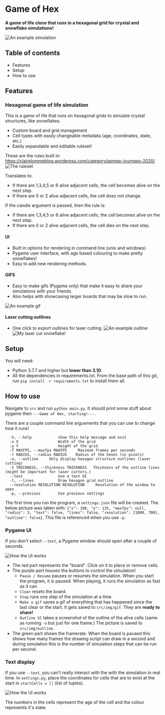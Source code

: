 # Game of Hex

**A game of life clone that runs in a hexagonal grid for crystal and snowflake simulations!**

![An example simulation](assets/readme/ex.png)

## Table of contents

- Features
- Setup
- How to use

## Features

### Hexagonal game of life simulation

This is a game of life that runs on hexagonal grids to simulate crystal structures, like snowflakes.

- Custom board and grid management
- Cell types with easily changeable metadata (age, coordinates, state, etc.)
- Easily expandable and editable ruleset!

These are the rules built in:
<https://clairelommeblog.wordpress.com/category/apmep-journees-2020/>
![The ruleset](assets/readme/rules.jpg)

Translates to:

- If there are 1,3,4,5 or 6 alive adjacent cells, the cell becomes alive on the next step.
- If there are 0 or 2 alive adjacent cells, the cell does not change.

If the candie argument is passed, then the rule is:

- If there are 1,3,4,5 or 6 alive adjacent cells, the cell becomes alive on the next step.
- If there are 0 or 2 alive adjacent cells, the cell dies on the next step.

#### UI

- Built in options for rendering in command line (unix and windows)
- Pygame user interface, with age based colouring to make pretty snowflakes!
- Easy to add new rendering methods.

#### GIFS

- Easy to make gifs (Pygame only) that make it easy to share your simulations with your friends.
- Also helps with showcasing larger boards that may be slow to run.

![An example gif](assets/readme/exgif.gif)

#### Laser cutting outlines

- One click to export outlines for laser cutting.
![An example outline](assets/readme/exoutline.png)
![My laser cut snowflake!](assets/readme/lasercutsnowflake.jpg)

## Setup

You will need:

- Python 3.7.7 and higher but **lower than 3.10**.
- All the dependencies in requirements.txt. From the base path of this git, run `pip install -r requirements.txt` to install them all.

## How to use

Navigate to `src` and run `python main.py`. It should print some stuff about pygame then `---Game of Hex, starting!---`.

There are a couple command line arguements that you can use to change how it runs!

```optional arguments:
  -h, --help            show this help message and exit
  -x X                  Width of the grid
  -y Y                  Height of the grid
  -f MAXFPS, --maxfps MAXFPS     Maximum frames per seconds
  -r RADIUS, --radius RADIUS    Radius of the hexes (in pixels)
  -o, --outline     Only display hexagon structure outlines (laser cutting)
  -t THICKNESS, --thickness THICKNESS   Thickness of the outline lines (might be important for laser cutters.)
  --text                Use a text UI
  -l, --lines           Draw hexagon grid outline
  --resolution RESOLUTION RESOLUTION     Resolution of the window to open
  -p, --previous        Use previous settings
  ```

The first time you run the program, a `settings.json` file will be created. The below picture was taken with: `{"x": 190, "y": 135, "maxfps": null, "radius": 3, "text": false, "lines": false, "resolution": [1000, 700], "outline": false}`. This file is referenced when you use `-p`.

### Pygame UI

If you don't select `--text`, a Pygame window should open after a couple of seconds.

![How the UI works](assets/readme/ui.png)

- The red part represents the "board". Click on it to place or remove cells.
- The purple part houses the buttons to control the simulation!
  - `Pause / Resume` pauses or resumes the simulation. When you start the program, it is paused. When playing, it runs the simulation as fast as it can.
  - `Clear` resets the board.
  - `Step` runs one step of the simulation at a time.
  - `Make a gif` saves a gif of everything that has happened since the last clear or the start. It gets saved to `src/img/gif`. They are **ready to share!**
  - `Outline SC` takes a screenshot of the outline of the alive cells (same as running `-o` but just for one frame.) The picture is saved to `src/img/outline`.
- The green part shows the framerate. When the board is paused this shows how many frames the drawing script can draw in a second and during simulation this is the number of simulation steps that can be run per second.

### Text display

If you use `--text`, you can't really interact with the with the simulation in real time. In `settings.py`, place the coordinates for cells that are to exist at the start in `startCells = []` (list of tuples).

![How the UI works](assets/readme/text.jpg)

The numbers in the cells represent the age of the cell and the colour represents it's state.

